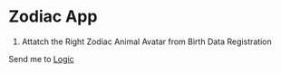 # Zodiac App

1. Attatch the Right Zodiac Animal Avatar from Birth Data Registration

Send me to [Logic](../../../Yin/1/Logic.md)